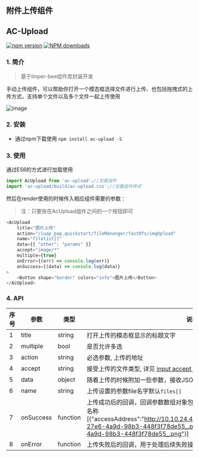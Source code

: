 ## 附件上传组件
## AC-Upload

[![npm version](https://img.shields.io/npm/v/ac-upload.svg)](https://www.npmjs.com/package/ac-upload)
[![NPM downloads](http://img.shields.io/npm/dt/ac-upload.svg?style=flat)](https://npmjs.org/package/ac-upload)



### 1. 简介

> 基于tinper-bee组件库封装开发

手动上传组件，可以帮助你打开一个模态框选择文件进行上传、也包括拖拽式的上传方式，支持单个文件以及多个文件一起上传使用

![image](https://user-images.githubusercontent.com/3817644/42021795-22cb33cc-7aee-11e8-88a2-b980ca1af840.png)


### 2. 安装

- 通过npm下载使用
`npm install ac-upload -S`

### 3. 使用

通过ES6的方式进行加载使用

```js
import AcUpload from 'ac-upload';//加载组件
import 'ac-upload/build/ac-upload.css';//加载组件样式
```
然后在render使用的时候传入相应组件需要的参数：

> 注：只要放在AcUpload组件之间的一个按钮即可

```js
<AcUpload
    title="图片上传"
    action="/iuap_pap_quickstart/fileMananger/fastDfs/imgUpload"
    name="filelist[]"
    data={{ "other": "params" }}
    accept="image/*"
    multiple={true}
    onError={(err) => console.log(err)}
    onSuccess={(data) => console.log(data)}
>
    <Button shape="border" colors="info">图片上传</Button>
</AcUpload>
```

### 4. API


序号 | 参数 | 类型 | 说明
---|---|---|---
1|title|string|打开上传的模态框显示的标题文字
2|multiple|bool|是否允许多选
3|action|string|必选参数, 上传的地址
4|accept|string|接受上传的文件类型, 详见 [input accept Attribute](https://developer.mozilla.org/en-US/docs/Web/HTML/Element/input#attr-accept)
5|data|object|随着上传的时候附加一些参数，接收JSON对象
6|name|string|上传设置的参数file名字默认`files[]`
7|onSuccess|function|上传成功后的回调，回调参数数组对象包含本次上传后的完成路径以及修改后的名称[{"accessAddress":"http://10.10.24.43:8080/wbalone/images/5441cbb2-27e6-4a9d-98b3-448f3f78de55_.png","fileName":"5441cbb2-27e6-4a9d-98b3-448f3f78de55_.png"}]
8|onError|function|上传失败后的回调，用于处理后续失败操作